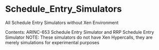 # Schedule_Entry_Simulators
All Schedule Entry Simulators without Xen Environment

Contents: ARINC-653 Schedule Entry Simulator and RRP Schedule Entry Simulator
NOTE: These simulators do not have Xen Hypercalls, they are merely simulations for experimental purposes

